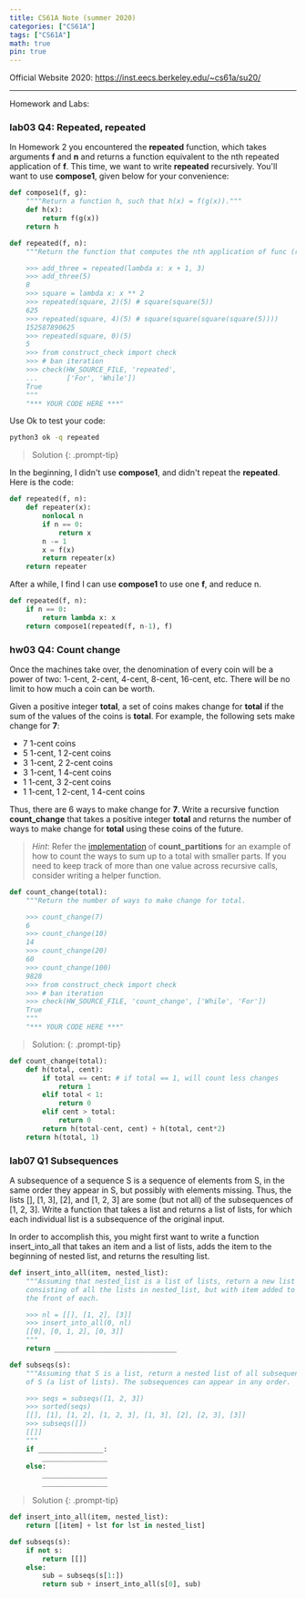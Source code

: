 ```yaml
---
title: CS61A Note (summer 2020)
categories: ["CS61A"]
tags: ["CS61A"]
math: true
pin: true
---
```


Official Website 2020: <https://inst.eecs.berkeley.edu/~cs61a/su20/>

---
Homework and Labs:

### lab03 Q4: Repeated, repeated
In Homework 2 you encountered the **repeated** function, which takes arguments **f** and **n** and returns a function equivalent to the nth repeated application of **f**. This time, we want to write **repeated** recursively. You'll want to use **compose1**, given below for your convenience:
```python
def compose1(f, g):
    """"Return a function h, such that h(x) = f(g(x))."""
    def h(x):
        return f(g(x))
    return h
```
```py
def repeated(f, n):
    """Return the function that computes the nth application of func (recursively!).

    >>> add_three = repeated(lambda x: x + 1, 3)
    >>> add_three(5)
    8
    >>> square = lambda x: x ** 2
    >>> repeated(square, 2)(5) # square(square(5))
    625
    >>> repeated(square, 4)(5) # square(square(square(square(5))))
    152587890625
    >>> repeated(square, 0)(5)
    5
    >>> from construct_check import check
    >>> # ban iteration
    >>> check(HW_SOURCE_FILE, 'repeated',
    ...       ['For', 'While'])
    True
    """
    "*** YOUR CODE HERE ***"
```
Use Ok to test your code:
```sh
python3 ok -q repeated
```

> Solution
{: .prompt-tip}

In the beginning, I didn't use **compose1**, and didn't repeat the **repeated**. Here is the code:
```py
def repeated(f, n):
    def repeater(x):
        nonlocal n
        if n == 0:
            return x
        n -= 1
        x = f(x)
        return repeater(x)
    return repeater
```

After a while, I find I can use **compose1** to use one **f**, and reduce n.
```py
def repeated(f, n):
    if n == 0:
        return lambda x: x
    return compose1(repeated(f, n-1), f)
```

### hw03 Q4: Count change
Once the machines take over, the denomination of every coin will be a power of two: 1-cent, 2-cent, 4-cent, 8-cent, 16-cent, etc. There will be no limit to how much a coin can be worth.

Given a positive integer **total**, a set of coins makes change for **total** if the sum of the values of the coins is **total**. For example, the following sets make change for **7**:

- 7 1-cent coins
- 5 1-cent, 1 2-cent coins
- 3 1-cent, 2 2-cent coins
- 3 1-cent, 1 4-cent coins
- 1 1-cent, 3 2-cent coins
- 1 1-cent, 1 2-cent, 1 4-cent coins

Thus, there are 6 ways to make change for **7**. Write a recursive function **count_change** that takes a positive integer **total** and returns the number of ways to make change for **total** using these coins of the future.

> *Hint*: Refer the [implementation](http://composingprograms.com/pages/17-recursive-functions.html#example-partitions) of **count_partitions** for an example of how to count the ways to sum up to a total with smaller parts. If you need to keep track of more than one value across recursive calls, consider writing a helper function.

```py
def count_change(total):
    """Return the number of ways to make change for total.

    >>> count_change(7)
    6
    >>> count_change(10)
    14
    >>> count_change(20)
    60
    >>> count_change(100)
    9828
    >>> from construct_check import check
    >>> # ban iteration
    >>> check(HW_SOURCE_FILE, 'count_change', ['While', 'For'])
    True
    """
    "*** YOUR CODE HERE ***"
```

> Solution:
{: .prompt-tip}

```py
def count_change(total):
    def h(total, cent):
        if total == cent: # if total == 1, will count less changes
            return 1
        elif total < 1:
            return 0
        elif cent > total:
            return 0
        return h(total-cent, cent) + h(total, cent*2)
    return h(total, 1)
```

### lab07 Q1 Subsequences

A subsequence of a sequence S is a sequence of elements from S, in the same order they appear in S, but possibly with elements missing. Thus, the lists [], [1, 3], [2], and [1, 2, 3] are some (but not all) of the subsequences of [1, 2, 3]. Write a function that takes a list and returns a list of lists, for which each individual list is a subsequence of the original input.

In order to accomplish this, you might first want to write a function insert_into_all that takes an item and a list of lists, adds the item to the beginning of nested list, and returns the resulting list.

```py
def insert_into_all(item, nested_list):
    """Assuming that nested_list is a list of lists, return a new list
    consisting of all the lists in nested_list, but with item added to
    the front of each.

    >>> nl = [[], [1, 2], [3]]
    >>> insert_into_all(0, nl)
    [[0], [0, 1, 2], [0, 3]]
    """
    return ______________________________

def subseqs(s):
    """Assuming that S is a list, return a nested list of all subsequences
    of S (a list of lists). The subsequences can appear in any order.

    >>> seqs = subseqs([1, 2, 3])
    >>> sorted(seqs)
    [[], [1], [1, 2], [1, 2, 3], [1, 3], [2], [2, 3], [3]]
    >>> subseqs([])
    [[]]
    """
    if ________________:
        ________________
    else:
        ________________
        ________________
```

> Solution
{: .prompt-tip}

```py
def insert_into_all(item, nested_list):
    return [[item] + lst for lst in nested_list]

def subseqs(s):
    if not s:
        return [[]]
    else:
        sub = subseqs(s[1:])
        return sub + insert_into_all(s[0], sub)
```